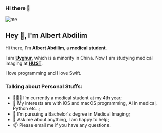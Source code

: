 ### Hi there 👋

<!--
**hojongss3ch8j/hojongss3ch8j** is a ✨ _special_ ✨ repository because its `README.md` (this file) appears on your GitHub profile.

Here are some ideas to get you started:

- 🔭 I’m currently working on ...
- 🌱 I’m currently learning ...
- 👯 I’m looking to collaborate on ...
- 🤔 I’m looking for help with ...
- 💬 Ask me about ...
- 📫 How to reach me: ...
- 😄 Pronouns: ...
- ⚡ Fun fact: ...
-->


![me](https://github.com/L1cardo/L1cardo/raw/master/assets/me.gif)

## Hey 👋, I'm Albert Abdilim

Hi there, I'm **Albert Abdilim**, a **medical student**.

I am **[Uyghur](https://en.wikipedia.org/wiki/Uyghurs)**, which is a minority in China. Now I am studying medical imaging at **[HUST](http://english.hust.edu.cn/)**.

I love programming and I love Swift.

### Talking about Personal Stuffs:

- 👨🏽‍💻 I’m currently a medical student at my 4th year; 
- 🤔 My interests are with iOS and macOS programming, AI in medical, Python etc..;
- 💼 I’m pursuing a Bachelor's degree in Medical Imaging;
- 💬 Ask me about anything, I am happy to help;
- 📫 Please email me if you have any questions.
